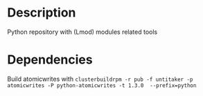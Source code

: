 Description
============
Python repository with (Lmod) modules related tools

Dependencies
============

Build atomicwrites with `clusterbuildrpm -r pub -f untitaker -p atomicwrites -P python-atomicwrites -t 1.3.0  --prefix=python`
